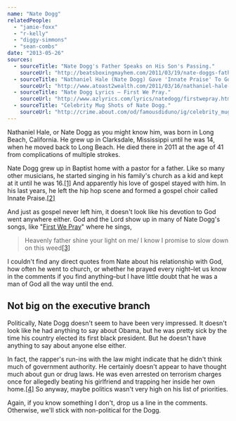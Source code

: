 ```yaml
---
name: "Nate Dogg"
relatedPeople:
  - "jamie-foxx"
  - "r-kelly"
  - "diggy-simmons"
  - "sean-combs"
date: "2013-05-26"
sources:
  - sourceTitle: "Nate Dogg's Father Speaks on His Son's Passing."
    sourceUrl: "http://beatsboxingmayhem.com/2011/03/19/nate-doggs-father-speaks-on-his-sons-passing-video/"
  - sourceTitle: "Nathaniel Hale (Nate Dogg) Gave 'Innate Praise' To God with His Choir."
    sourceUrl: "http://www.atoast2wealth.com/2011/03/16/nathaniel-hale-nate-dogg-gave-innate-praise-to-god-with-his-choir/"
  - sourceTitle: "Nate Dogg Lyrics – First We Pray."
    sourceUrl: "http://www.azlyrics.com/lyrics/natedogg/firstwepray.html"
  - sourceTitle: "Celebrity Mug Shots of Nate Dogg."
    sourceUrl: "http://crime.about.com/od/famousdiduno/ig/celebrity_mugshots/doggnate.htm"
---
```


Nathaniel Hale, or Nate Dogg as you might know him, was born in Long Beach, California. He grew up in Clarksdale, Mississippi until he was 14, when he moved back to Long Beach. He died there in 2011 at the age of 41 from complications of multiple strokes.

Nate Dogg grew up in Baptist home with a pastor for a father. Like so many other musicians, he started singing in his family's church as a kid and kept at it until he was 16.<a class="source-citation" href="#http://beatsboxingmayhem.com/2011/03/19/nate-doggs-father-speaks-on-his-sons-passing-video/" title="Nate Dogg&apos;s Father Speaks on His Son&apos;s Passing.">[1]</a> And apparently his love of gospel stayed with him. In his last years, he left the hip hop scene and formed a gospel choir called Innate Praise.<a class="source-citation" href="#http://www.atoast2wealth.com/2011/03/16/nathaniel-hale-nate-dogg-gave-innate-praise-to-god-with-his-choir/" title="Nathaniel Hale (Nate Dogg) Gave &apos;Innate Praise&apos; To God with His Choir.">[2]</a>

And just as gospel never left him, it doesn't look like his devotion to God went anywhere either. God and the Lord show up in many of Nate Dogg's songs, like "[First We Pray](http://www.youtube.com/watch?v=anoVDM0VDyQ)" where he sings,

>Heavenly father shine your light on me/ I know I promise to slow down on this weed<a class="source-citation" href="#http://www.azlyrics.com/lyrics/natedogg/firstwepray.html" title="Nate Dogg Lyrics – First We Pray.">[3]</a>

I couldn't find any direct quotes from Nate about his relationship with God, how often he went to church, or whether he prayed every night–let us know in the comments if you find anything–but I have little doubt that he was a man of God all the way until the end.


## Not big on the executive branch

Politically, Nate Dogg doesn't seem to have been very impressed. It doesn't look like he had anything to say about Obama, but he was pretty sick by the time his country elected its first black president. But he doesn't have anything to say about anyone else either.

In fact, the rapper's run-ins with the law might indicate that he didn't think much of government authority. He certainly doesn't appear to have thought much about gun or drug laws. He was even arrested on terrorism charges once for allegedly beating his girlfriend and trapping her inside her own home.<a class="source-citation" href="#http://crime.about.com/od/famousdiduno/ig/celebrity_mugshots/doggnate.htm" title="Celebrity Mug Shots of Nate Dogg.">[4]</a> So anyway, maybe politics wasn't very high on his list of priorities.

Again, if you know something I don't, drop us a line in the comments. Otherwise, we'll stick with non-political for the Dogg.